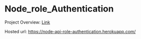 # Node_role_Authentication

Project Overview: [Link](https://drive.google.com/file/d/1bJ-Q-BlfDUbLmPF5J7do5z3InJMBnKvA/view?usp=sharing)


Hosted url: https://node-api-role-authentication.herokuapp.com/
